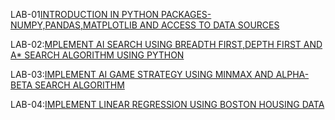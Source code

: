 LAB-01[INTRODUCTION IN PYTHON PACKAGES-NUMPY,PANDAS,MATPLOTLIB AND ACCESS TO DATA SOURCES](https://github.com/Borigam-sakshitha/AIML-2024-25/blob/main/LAB_01.ipynb)

LAB-02:[MPLEMENT AI SEARCH USING BREADTH FIRST,DEPTH FIRST AND A* SEARCH ALGORITHM USING PYTHON](https://github.com/Borigam-sakshitha/AIML-2024-25/blob/main/LAB_02.ipynb)

LAB-03:[IMPLEMENT AI GAME STRATEGY USING MINMAX AND ALPHA-BETA SEARCH ALGORITHM](https://github.com/Borigam-sakshitha/AIML-2024-25/blob/main/LAB_03.ipynb)

LAB-04:[IMPLEMENT LINEAR REGRESSION USING BOSTON HOUSING DATA](https://github.com/Borigam-sakshitha/AIML-2024-25/blob/main/LAB_04.ipynb)
